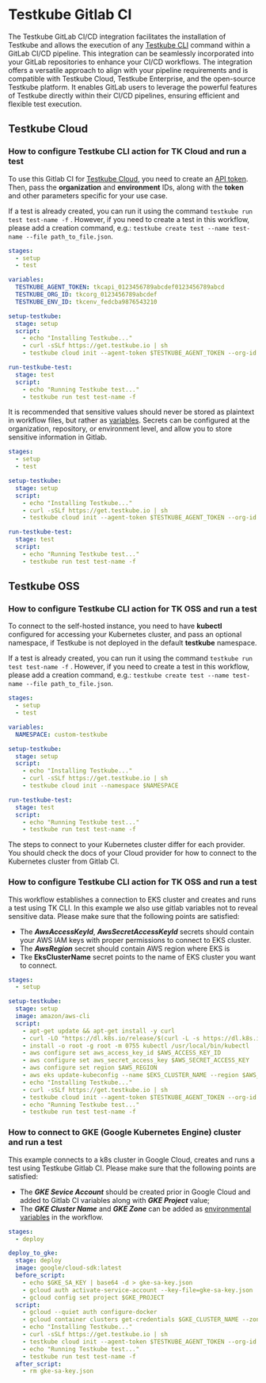 # Testkube Gitlab CI

The Testkube GitLab CI/CD integration facilitates the installation of Testkube and allows the execution of any [Testkube CLI](https://docs.testkube.io/cli/testkube) command within a GitLab CI/CD pipeline. This integration can be seamlessly incorporated into your GitLab repositories to enhance your CI/CD workflows.
The integration offers a versatile approach to align with your pipeline requirements and is compatible with Testkube Cloud, Testkube Enterprise, and the open-source Testkube platform. It enables GitLab users to leverage the powerful features of Testkube directly within their CI/CD pipelines, ensuring efficient and flexible test execution.

## Testkube Cloud

### How to configure Testkube CLI action for TK Cloud and run a test

To use this Gitlab CI for [Testkube Cloud](https://cloud.testkube.io/), you need to create an [API token](https://docs.testkube.io/testkube-cloud/articles/organization-management/#api-tokens).
Then, pass the **organization** and **environment** IDs, along with the **token** and other parameters specific for your use case.

If a test is already created, you can run it using the command `testkube run test test-name -f` . However, if you need to create a test in this workflow, please add a creation command, e.g.: `testkube create test --name test-name --file path_to_file.json`.

```yaml
stages:
  - setup
  - test

variables:
  TESTKUBE_AGENT_TOKEN: tkcapi_0123456789abcdef0123456789abcd
  TESTKUBE_ORG_ID: tkcorg_0123456789abcdef
  TESTKUBE_ENV_ID: tkcenv_fedcba9876543210

setup-testkube:
  stage: setup
  script:
    - echo "Installing Testkube..."
    - curl -sSLf https://get.testkube.io | sh
    - testkube cloud init --agent-token $TESTKUBE_AGENT_TOKEN --org-id $TESTKUBE_ORG_ID --env-id $TESTKUBE_ENV_ID 

run-testkube-test:
  stage: test
  script:
    - echo "Running Testkube test..."
    - testkube run test test-name -f
```

It is recommended that sensitive values should never be stored as plaintext in workflow files, but rather as [variables](https://docs.gitlab.com/ee/ci/variables/).  Secrets can be configured at the organization, repository, or environment level, and allow you to store sensitive information in Gitlab.

```yaml
stages:
  - setup
  - test

setup-testkube:
  stage: setup
  script:
    - echo "Installing Testkube..."
    - curl -sSLf https://get.testkube.io | sh
    - testkube cloud init --agent-token $TESTKUBE_AGENT_TOKEN --org-id $TESTKUBE_ORG_ID --env-id $TESTKUBE_ENV_ID 

run-testkube-test:
  stage: test
  script:
    - echo "Running Testkube test..."
    - testkube run test test-name -f
 ```
## Testkube OSS

### How to configure Testkube CLI action for TK OSS and run a test

To connect to the self-hosted instance, you need to have **kubectl** configured for accessing your Kubernetes cluster, and pass an optional namespace, if Testkube is not deployed in the default **testkube** namespace. 

If a test is already created, you can run it using the command `testkube run test test-name -f` . However, if you need to create a test in this workflow, please add a creation command, e.g.: `testkube create test --name test-name --file path_to_file.json`.

```yaml
stages:
  - setup
  - test

variables:
  NAMESPACE: custom-testkube

setup-testkube:
  stage: setup
  script:
    - echo "Installing Testkube..."
    - curl -sSLf https://get.testkube.io | sh
    - testkube cloud init --namespace $NAMESPACE

run-testkube-test:
  stage: test
  script:
    - echo "Running Testkube test..."
    - testkube run test test-name -f
```

The steps to connect to your Kubernetes cluster differ for each provider. You should check the docs of your Cloud provider for how to connect to the Kubernetes cluster from Gitlab CI.

### How to configure Testkube CLI action for TK OSS and run a test

This workflow establishes a connection to EKS cluster and creates and runs a test using TK CLI. In this example we also use gitlab variables not to reveal sensitive data. Please make sure that the following points are satisfied:
- The **_AwsAccessKeyId_**, **_AwsSecretAccessKeyId_** secrets should contain your AWS IAM keys with proper permissions to connect to EKS cluster.
- The **_AwsRegion_** secret should contain AWS region where EKS is
- Tke **EksClusterName** secret points to the name of EKS cluster you want to connect.

```yaml
stages:
  - setup

setup-testkube:
  stage: setup
  image: amazon/aws-cli
  script:
    - apt-get update && apt-get install -y curl
    - curl -LO "https://dl.k8s.io/release/$(curl -L -s https://dl.k8s.io/release/stable.txt)/bin/linux/amd64/kubectl"
    - install -o root -g root -m 0755 kubectl /usr/local/bin/kubectl
    - aws configure set aws_access_key_id $AWS_ACCESS_KEY_ID
    - aws configure set aws_secret_access_key $AWS_SECRET_ACCESS_KEY
    - aws configure set region $AWS_REGION
    - aws eks update-kubeconfig --name $EKS_CLUSTER_NAME --region $AWS_REGION
    - echo "Installing Testkube..."
    - curl -sSLf https://get.testkube.io | sh
    - testkube cloud init --agent-token $TESTKUBE_AGENT_TOKEN --org-id $TESTKUBE_ORG_ID --env-id $TESTKUBE_ENV_ID
    - echo "Running Testkube test..."
    - testkube run test test-name -f
```
### How to connect to GKE (Google Kubernetes Engine) cluster and run a test 

This example connects to a k8s cluster in Google Cloud, creates and runs a test using Testkube Gitlab CI. Please make sure that the following points are satisfied:
- The **_GKE Sevice Account_** should be created prior in Google Cloud and added to Gitlab CI variables along with **_GKE Project_** value;
- The **_GKE Cluster Name_** and **_GKE Zone_** can be added as [environmental variables](https://docs.gitlab.com/ee/ci/variables/) in the workflow.

```yaml
stages:
  - deploy

deploy_to_gke:
  stage: deploy
  image: google/cloud-sdk:latest
  before_script:
    - echo $GKE_SA_KEY | base64 -d > gke-sa-key.json
    - gcloud auth activate-service-account --key-file=gke-sa-key.json
    - gcloud config set project $GKE_PROJECT
  script:
    - gcloud --quiet auth configure-docker
    - gcloud container clusters get-credentials $GKE_CLUSTER_NAME --zone $GKE_ZONE
    - echo "Installing Testkube..."
    - curl -sSLf https://get.testkube.io | sh
    - testkube cloud init --agent-token $TESTKUBE_AGENT_TOKEN --org-id $TESTKUBE_ORG_ID --env-id $TESTKUBE_ENV_ID
    - echo "Running Testkube test..."
    - testkube run test test-name -f
  after_script:
    - rm gke-sa-key.json
```
